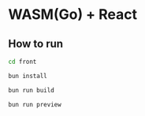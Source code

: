 # WASM(Go) + React

## How to run

```sh
cd front
```

```sh
bun install
```

```sh
bun run build
```

```sh
bun run preview
```

